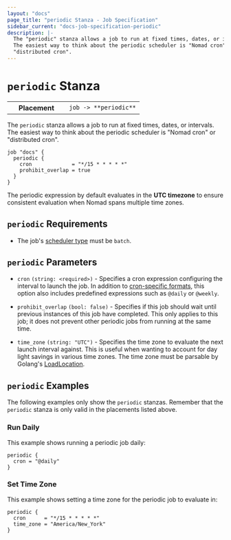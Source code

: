 ```yaml
---
layout: "docs"
page_title: "periodic Stanza - Job Specification"
sidebar_current: "docs-job-specification-periodic"
description: |-
  The "periodic" stanza allows a job to run at fixed times, dates, or intervals.
  The easiest way to think about the periodic scheduler is "Nomad cron" or
  "distributed cron".
---
```


# `periodic` Stanza

<table class="table table-bordered table-striped">
  <tr>
    <th width="120">Placement</th>
    <td>
      <code>job -> **periodic**</code>
    </td>
  </tr>
</table>

The `periodic` stanza allows a job to run at fixed times, dates, or intervals.
The easiest way to think about the periodic scheduler is "Nomad cron" or
"distributed cron".

```hcl
job "docs" {
  periodic {
    cron             = "*/15 * * * * *"
    prohibit_overlap = true
  }
}
```

The periodic expression by default evaluates in the **UTC timezone** to ensure
consistent evaluation when Nomad spans multiple time zones.

## `periodic` Requirements

 - The job's [scheduler type][batch-type] must be `batch`.

## `periodic` Parameters

- `cron` `(string: <required>)` - Specifies a cron expression configuring the
  interval to launch the job. In addition to [cron-specific formats][cron], this
  option also includes predefined expressions such as `@daily` or `@weekly`.

- `prohibit_overlap` `(bool: false)` - Specifies if this job should wait until
  previous instances of this job have completed. This only applies to this job;
  it does not prevent other periodic jobs from running at the same time.

- `time_zone` `(string: "UTC")` - Specifies the time zone to evaluate the next
  launch interval against. This is useful when wanting to account for day light
  savings in various time zones. The time zone must be parsable by Golang's
  [LoadLocation](https://golang.org/pkg/time/#LoadLocation).

## `periodic` Examples

The following examples only show the `periodic` stanzas. Remember that the
`periodic` stanza is only valid in the placements listed above.

### Run Daily

This example shows running a periodic job daily:

```hcl
periodic {
  cron = "@daily"
}
```

### Set Time Zone

This example shows setting a time zone for the periodic job to evaluate in:

```hcl
periodic {
  cron      = "*/15 * * * * *"
  time_zone = "America/New_York"
}
```

[batch-type]: /docs/job-specification/job.html#type "Batch scheduler type"
[cron]: https://github.com/gorhill/cronexpr#implementation "List of cron expressions"
